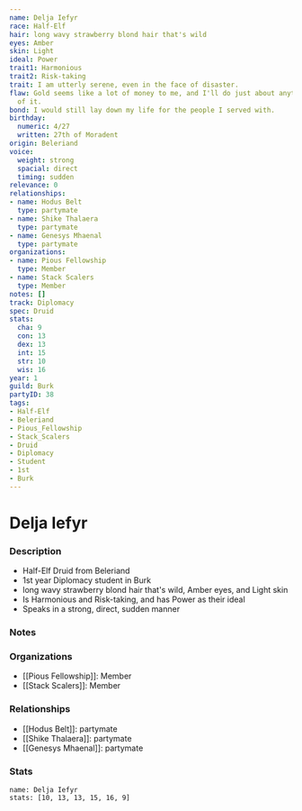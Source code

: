 ```yaml
---
name: Delja Iefyr
race: Half-Elf
hair: long wavy strawberry blond hair that's wild
eyes: Amber
skin: Light
ideal: Power
trait1: Harmonious
trait2: Risk-taking
trait: I am utterly serene, even in the face of disaster.
flaw: Gold seems like a lot of money to me, and I'll do just about anything for more
  of it.
bond: I would still lay down my life for the people I served with.
birthday:
  numeric: 4/27
  written: 27th of Moradent
origin: Beleriand
voice:
  weight: strong
  spacial: direct
  timing: sudden
relevance: 0
relationships:
- name: Hodus Belt
  type: partymate
- name: Shike Thalaera
  type: partymate
- name: Genesys Mhaenal
  type: partymate
organizations:
- name: Pious Fellowship
  type: Member
- name: Stack Scalers
  type: Member
notes: []
track: Diplomacy
spec: Druid
stats:
  cha: 9
  con: 13
  dex: 13
  int: 15
  str: 10
  wis: 16
year: 1
guild: Burk
partyID: 38
tags:
- Half-Elf
- Beleriand
- Pious_Fellowship
- Stack_Scalers
- Druid
- Diplomacy
- Student
- 1st
- Burk
---
```

# Delja Iefyr
### Description
- Half-Elf Druid from Beleriand
- 1st year Diplomacy student in Burk
- long wavy strawberry blond hair that's wild, Amber eyes, and Light skin
- Is Harmonious and Risk-taking, and has Power as their ideal
- Speaks in a strong, direct, sudden manner

### Notes

### Organizations
- [[Pious Fellowship]]: Member
- [[Stack Scalers]]: Member

### Relationships
- [[Hodus Belt]]: partymate
- [[Shike Thalaera]]: partymate
- [[Genesys Mhaenal]]: partymate

### Stats
```statblock
name: Delja Iefyr
stats: [10, 13, 13, 15, 16, 9]
```